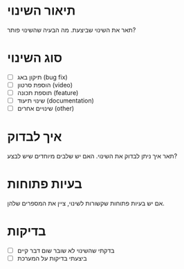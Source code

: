 # תיאור השינוי
תאר את השינוי שביצעת. מה הבעיה שהשינוי פותר?

# סוג השינוי
- [ ] תיקון באג (bug fix)
- [ ] הוספת סרטון (video)
- [ ] תוספת תכונה (feature)
- [ ] שינוי תיעוד (documentation)
- [ ] שינויים אחרים (other)

# איך לבדוק
תאר איך ניתן לבדוק את השינוי. האם יש שלבים מיוחדים שיש לבצע?

# בעיות פתוחות
אם יש בעיות פתוחות שקשורות לשינוי, ציין את המספרים שלהן.

# בדיקות
- [ ] בדקתי שהשינוי לא שובר שום דבר קיים
- [ ] ביצעתי בדיקות על המערכת
